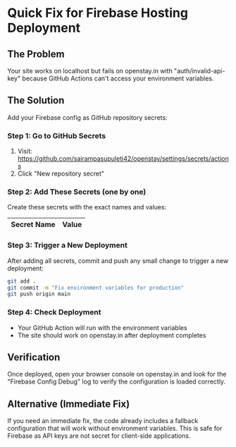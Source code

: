 # Quick Fix for Firebase Hosting Deployment

## The Problem
Your site works on localhost but fails on openstay.in with "auth/invalid-api-key" because GitHub Actions can't access your environment variables.

## The Solution
Add your Firebase config as GitHub repository secrets:

### Step 1: Go to GitHub Secrets
1. Visit: https://github.com/sairampasupuleti42/openstay/settings/secrets/actions
2. Click "New repository secret"

### Step 2: Add These Secrets (one by one)
Create these secrets with the exact names and values:

| Secret Name | Value |
|-------------|--------|


### Step 3: Trigger a New Deployment
After adding all secrets, commit and push any small change to trigger a new deployment:

```bash
git add .
git commit -m "Fix environment variables for production"
git push origin main
```

### Step 4: Check Deployment
- Your GitHub Action will run with the environment variables
- The site should work on openstay.in after deployment completes

## Verification
Once deployed, open your browser console on openstay.in and look for the "Firebase Config Debug" log to verify the configuration is loaded correctly.

## Alternative (Immediate Fix)
If you need an immediate fix, the code already includes a fallback configuration that will work without environment variables. This is safe for Firebase as API keys are not secret for client-side applications.
